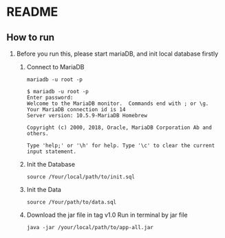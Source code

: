 # README

## How to run

1. Before you run this, please start mariaDB, and init local database firstly

   1. Connect to MariaDB

      `mariadb -u root -p`

      ```
      $ mariadb -u root -p
      Enter password: 
      Welcome to the MariaDB monitor.  Commands end with ; or \g.
      Your MariaDB connection id is 14
      Server version: 10.5.9-MariaDB Homebrew
      
      Copyright (c) 2000, 2018, Oracle, MariaDB Corporation Ab and others.
      
      Type 'help;' or '\h' for help. Type '\c' to clear the current input statement.
      ```

   2. Init the Database

      `source /Your/local/path/to/init.sql`

      

   3. Init the Data

      `source /Your/path/to/data.sql`

      

   4. Download the jar file in tag v1.0 Run in terminal by jar file

      `java -jar /your/local/path/to/app-all.jar`



## 